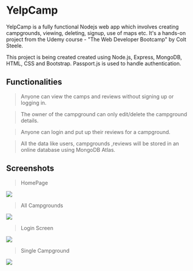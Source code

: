 # YelpCamp


YelpCamp is a fully functional Nodejs web app which involves creating campgrounds, viewing, deleting, signup, use of maps etc. It's a hands-on project from the Udemy course - "The Web Developer Bootcamp" by Colt Steele.

This project is being created created using Node.js, Express, MongoDB, HTML, CSS and Bootstrap. Passport.js is used to handle authentication.

## Functionalities

>Anyone can view the camps and reviews without signing up or logging in.

>The owner of the campground can only edit/delete the campground details.

>Anyone can login and put up their reviews for a campground.

>All the data like users, campgrounds ,reviews will be stored in an online database using MongoDB Atlas.

## Screenshots
>HomePage
<img src="https://github.com/ravenclaw03/YelpCamp/assets/100299605/8629d5f8-3e01-42da-8346-fe0b36153437" >

>All Campgrounds
<img src="https://github.com/ravenclaw03/YelpCamp/assets/100299605/4dbc96a8-2d94-4ad0-9453-817cc2497a8b" >

>Login Screen
<img src="https://github.com/ravenclaw03/YelpCamp/assets/100299605/78e3a0bf-cbb0-498f-af89-d5dab35f5d8b" >

>Single Campground
<img src="https://github.com/ravenclaw03/YelpCamp/assets/100299605/8891d671-1e87-47b4-bdee-b5d9071c70a1" >

